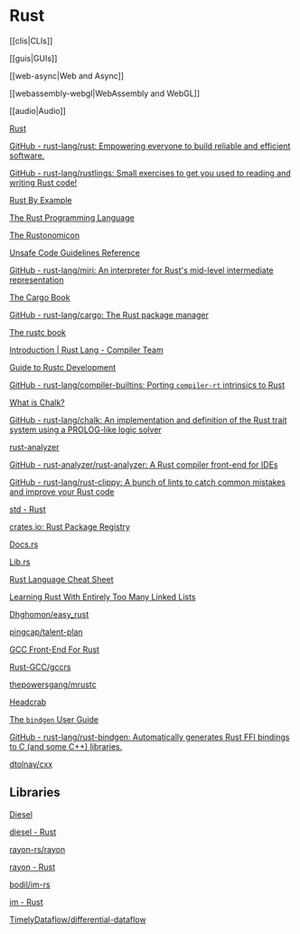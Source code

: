 # Rust

[[clis|CLIs]]

[[guis|GUIs]]

[[web-async|Web and Async]]

[[webassembly-webgl|WebAssembly and WebGL]]

[[audio|Audio]]

[Rust](https://www.rust-lang.org/)

[GitHub - rust-lang/rust: Empowering everyone to build reliable and efficient software.](https://github.com/rust-lang/rust)

[GitHub - rust-lang/rustlings: Small exercises to get you used to reading and writing Rust code!](https://github.com/rust-lang/rustlings/)

[Rust By Example](https://doc.rust-lang.org/stable/rust-by-example/)

[The Rust Programming Language](https://doc.rust-lang.org/book/)

[The Rustonomicon](https://doc.rust-lang.org/nomicon/)

[Unsafe Code Guidelines Reference](https://rust-lang.github.io/unsafe-code-guidelines/)

[GitHub - rust-lang/miri: An interpreter for Rust's mid-level intermediate representation](https://github.com/rust-lang/miri)

[The Cargo Book](https://doc.rust-lang.org/cargo/)

[GitHub - rust-lang/cargo: The Rust package manager](https://github.com/rust-lang/cargo)

[The rustc book](https://doc.rust-lang.org/stable/rustc/)

[Introduction | Rust Lang - Compiler Team](https://rust-lang.github.io/compiler-team/)

[Guide to Rustc Development](https://rustc-dev-guide.rust-lang.org/)

[GitHub - rust-lang/compiler-builtins: Porting `compiler-rt` intrinsics to Rust](https://github.com/rust-lang/compiler-builtins)

[What is Chalk?](https://rust-lang.github.io/chalk/book/)

[GitHub - rust-lang/chalk: An implementation and definition of the Rust trait system using a PROLOG-like logic solver](https://github.com/rust-lang/chalk)

[rust-analyzer](https://rust-analyzer.github.io/)

[GitHub - rust-analyzer/rust-analyzer: A Rust compiler front-end for IDEs](https://github.com/rust-analyzer/rust-analyzer)

[GitHub - rust-lang/rust-clippy: A bunch of lints to catch common mistakes and improve your Rust code](https://github.com/rust-lang/rust-clippy)

[std - Rust](https://doc.rust-lang.org/std/)

[crates.io: Rust Package Registry](https://crates.io/)

[Docs.rs](https://docs.rs/)

[Lib.rs](https://lib.rs/)

[Rust Language Cheat Sheet](https://cheats.rs/)

[Learning Rust With Entirely Too Many Linked Lists](https://rust-unofficial.github.io/too-many-lists/)

[Dhghomon/easy_rust](https://github.com/Dhghomon/easy_rust)

[pingcap/talent-plan](https://github.com/pingcap/talent-plan)

[GCC Front-End For Rust](https://rust-gcc.github.io/)

[Rust-GCC/gccrs](https://github.com/Rust-GCC/gccrs)

[thepowersgang/mrustc](https://github.com/thepowersgang/mrustc)

[Headcrab](https://headcrab.rs/)

[The `bindgen` User Guide](https://rust-lang.github.io/rust-bindgen/)

[GitHub - rust-lang/rust-bindgen: Automatically generates Rust FFI bindings to C (and some C++) libraries.](https://github.com/rust-lang/rust-bindgen)

[dtolnay/cxx](https://github.com/dtolnay/cxx)

## Libraries

[Diesel](http://diesel.rs/)

[diesel - Rust](https://docs.rs/diesel)

[rayon-rs/rayon](https://github.com/rayon-rs/rayon)

[rayon - Rust](https://docs.rs/rayon)

[bodil/im-rs](https://github.com/bodil/im-rs)

[im - Rust](https://docs.rs/im)

[TimelyDataflow/differential-dataflow](https://github.com/TimelyDataflow/differential-dataflow)
